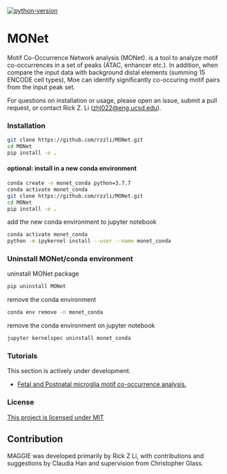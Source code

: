 [![python-version](https://img.shields.io/badge/python-3.7+-blue.svg)](https://www.python.org/downloads/release/python-360/)

# MONet 
Motif Co-Occurrence Network analysis (MONet). is a tool to analyze motif co-occurrences in a set of peaks (ATAC, enhancer etc.). In addition, when compare the input data with background distal elements (summing 15 ENCODE cell types), Moe can identify significantly co-occuring motif pairs from the input peak set.

For questions on installation or usage, please open an issue, submit a pull request, or contact Rick Z. Li (zhl022@eng.ucsd.edu).

### Installation
```bash
git clone https://github.com/rzzli/MONet.git
cd MONet
pip install -e .
```
#### optional: install in a new conda environment
```bash
conda create -n monet_conda python=3.7.7
conda activate monet_conda
git clone https://github.com/rzzli/MONet.git
cd MONet
pip install -e .
```
add the new conda environment to jupyter notebook
```bash
conda activate monet_conda
python -m ipykernel install --user --name monet_conda
```

### Uninstall MONet/conda environment
uninstall MONet package
```bash
pip uninstall MONet
```
remove the conda environment
```bash
conda env remove -n monet_conda
```

remove the conda environment on jupyter notebook
```bash
jupyter kernelspec uninstall monet_conda
```

### Tutorials

This section is actively under development.

- [Fetal and Postnatal microglia motif co-occurrence analysis.](example/microglia_cooccurrence.ipynb)

### License
[This project is licensed under MIT](https://github.com/rzzli/MONet/blob/main/LICENSE)

## Contribution
MAGGIE was developed primarily by Rick Z Li, with contributions and suggestions by Claudia Han and supervision from Christopher Glass.

